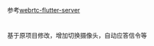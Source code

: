 参考<a href="https://github.com/cloudwebrtc/flutter-webrtc-server">webrtc-flutter-server</a>
#
基于原项目修改，增加切换摄像头，自动应答信令等
